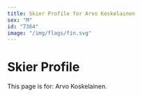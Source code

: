 ```yaml
---
title: Skier Profile for Arvo Koskelainen
sex: "M"
id: "7364"
image: "/img/flags/fin.svg" 
---
```


# Skier Profile

This page is for: Arvo Koskelainen.
    